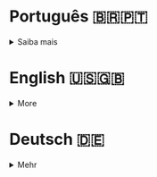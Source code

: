 # Português 🇧🇷🇵🇹

<details>
  <summary>
    Saiba mais
  </summary>
  
  # Minitalk
Projeto da [42](https://www.42lisboa.com) - Rank 2 - Minitalk

<details>
  <summary><strong>🏆 Meu desempenho</strong></summary><br />

  <img src="project-infos/desempenho.png"/>
</details>

## 📌 Habilidades

> Habilidades desenvolvidas:

- UNIX signals
- Processos
- Comunicação entre processos
- Manipulação de strings
- Manipulação de memória
- Processos vs Threads

## ‍💻 Softwares necessários

- C compiler (clang)
- GNU make

## ⬇️ Compilando arquivos

```bash
	make #Compila o server e o client.
	make all #Faz exatamente a mesma coisa que apenas 'make'.
	make bonus #Compila os programas do bonus.
	#PS: Todos os comandos listados acima criam a biblioteca, além de compilar as funções.
```

## ⚡ Testando o projeto

```
	Para testar este projeto, é necessário estar em um sistema UNIX, neste caso, o Linux.
	Após executar o comando 'make', o programa 'server' e 'client' serão criados.
	Para executar o programa, basta executar o comando './server' e './client'.
	O programa 'server' deve ser executado primeiro, pois ele é o responsável por receber as mensagens e no início do programa, ele irá mostrar o seu PID.
	Para testar o programa, basta executar o comando './client [SERVER_PID] [MESSAGE]'.
	Exemplo: './client 12345 "Hello World!"'.
	Passe a mensagem que desejar, tenha em mente que quanto maior a mensagem, mais tempo o programa irá demorar para enviar a mensagem, ou seja, para que ela apareça no terminal do 'server'.
```

## Time de desenvolvimento

> Projeto individual:

<table>
    <tr>
      <td>
        <img align="center" height="150px" width="150px" src="https://avatars.githubusercontent.com/u/67388710?v=4"/>
        <h4 align="center">Alê Rabelo</h4>
      </td>
    </tr>
  </table>

## 💬 Contatos

<div align="center" style="display: inline_block">
  <a href="https://www.linkedin.com/in/al%C3%AA-emmanuel-rabelo-guedes/" target="_blank">
    <img height="28rem" src="https://img.shields.io/badge/LinkedIn-0077B5?style=for-the-badge&logo=linkedin&logoColor=white">
  </a> 
   <a href="mailto:rabeloguedes@proton.me">
     <img src="https://img.shields.io/badge/ProtonMail-8B89CC?style=for-the-badge&logo=protonmail&logoColor=white" target="_blank">
  </a>
</div>

</details>

# English 🇺🇸🇬🇧

<details>
  <summary>
    More
  </summary>
  
  # Minitalk
Project from [42](https://www.42lisboa.com/) - Rank 2 - Minitalk

<details>
  <summary><strong>🏆 My accomplishment</strong></summary><br />

  <img src="project-infos/desempenho.png"/>

</details>

## 📌 Skills

> Practiced skills:

- UNIX signals
- Processes
- Inter-process communication
- String manipulation
- Memory manipulation
- Processes vs Threads

## ‍💻 Required Softwares

- C compiler (clang)
- GNU make

## ⬇️ Compiling files

```bash
	make #Compile the server and the client.
	make all #Make exactly the same as just 'make'.
	make bonus #Compile the bonus programs.
	#PS: All the above commands, will create the library, not just compile the functions.
```

## ⚡ Testing the project

```
	To test this project, it is necessary to be on a UNIX system, in this case, Linux.
	After running the 'make' command, the 'server' and 'client' programs will be created.
	To run the program, simply execute the './server' and './client' commands.
	The 'server' program must be executed first, as it is responsible for receiving messages and at the beginning of the program, it will show its PID.
	To test the program, simply execute the './client [SERVER_PID] [MESSAGE]' command.
	Example: './client 12345 "Hello World!"'.
	Pass the message you want, keep in mind that the larger the message, the longer the program will take to send the message, that is, for it to appear on the 'server' terminal.
```

## Squad

> Single person project:

<table>
    <tr>
      <td>
        <img align="center" height="150px" width="150px" src="https://avatars.githubusercontent.com/u/67388710?v=4"/>
        <h4 align="center">Alê Rabelo</h4>
      </td>
    </tr>
  </table>

## 💬 Contact

<div align="center" style="display: inline_block">
  <a href="https://www.linkedin.com/in/al%C3%AA-emmanuel-rabelo-guedes/" target="_blank">
    <img height="28rem" src="https://img.shields.io/badge/LinkedIn-0077B5?style=for-the-badge&logo=linkedin&logoColor=white">
  </a> 
   <a href="mailto:rabeloguedes@proton.me">
     <img src="https://img.shields.io/badge/ProtonMail-8B89CC?style=for-the-badge&logo=protonmail&logoColor=white" target="_blank">
  </a>
</div>

</details>

# Deutsch 🇩🇪

<details>
  <summary>
    Mehr
  </summary>
  
  # Minitalk
Projekt von [42](https://www.42lisboa.com/) - Rank 2 - Minitalk

<details>
  <summary><strong>🏆 Meine Leistung</strong></summary><br />

  <img src="project-infos/desempenho.png"/>
</details>

## 📌 Fähigkeiten

> Ausgeübte Fähigkeiten:

- UNIX-Signale
- Prozesse
- Interprozesskommunikation
- Zeichenfolgenmanipulation
- Speichermanipulation
- Prozesse vs Threads

## ‍💻 Benötigte Software

- C compiler (clang)
- GNU make

## ⬇️ Dateien zusammenstellen

```bash
	make #Kompiliert den Server und den Client.
	make all #Macht genau das gleiche wie nur 'make'.
	make bonus #Kompiliert die Bonusprogramme.
	#PS: Alle oben genannten Befehle erstellen die Bibliothek und kompilieren nicht nur die Funktionen.
```

## ⚡ Projekt Testing

```
	Um dieses Projekt zu testen, ist es notwendig, auf einem UNIX-System zu sein, in diesem Fall Linux.
	Nach dem Ausführen des 'make'-Befehls werden die 'server' und 'client'-Programme erstellt.
	Um das Programm auszuführen, führen Sie einfach die Befehle './server' und './client' aus.
	Das 'server'-Programm muss zuerst ausgeführt werden, da es für den Empfang von Nachrichten verantwortlich ist und am Anfang des Programms seine PID anzeigen wird.
	Um das Programm zu testen, führen Sie einfach den Befehl './client [SERVER_PID] [MESSAGE]' aus.
	Beispiel: './client 12345 "Hello World!"'.
	Geben Sie die gewünschte Nachricht ein, beachten Sie jedoch, dass je größer die Nachricht ist, desto länger das Programm benötigt, um die Nachricht zu senden, d.h. bis sie im Terminal des 'server' erscheint.
```

## Entwickungsteam

> Einzelperson Projekt:

  <table>
    <tr>
      <td>
        <img align="center" height="150px" width="150px" src="https://avatars.githubusercontent.com/u/67388710?v=4"/>
        <h4 align="center">Alê Rabelo</h4>
      </td>
  </table>

## 💬 Kontakt

<div align="center" style="display: inline_block">
  <a href="https://www.linkedin.com/in/al%C3%AA-emmanuel-rabelo-guedes/" target="_blank">
    <img height="28rem" src="https://img.shields.io/badge/LinkedIn-0077B5?style=for-the-badge&logo=linkedin&logoColor=white">
  </a> 
   <a href="mailto:rabeloguedes@proton.me">
     <img src="https://img.shields.io/badge/ProtonMail-8B89CC?style=for-the-badge&logo=protonmail&logoColor=white" target="_blank">
  </a>
</div>

</details>
